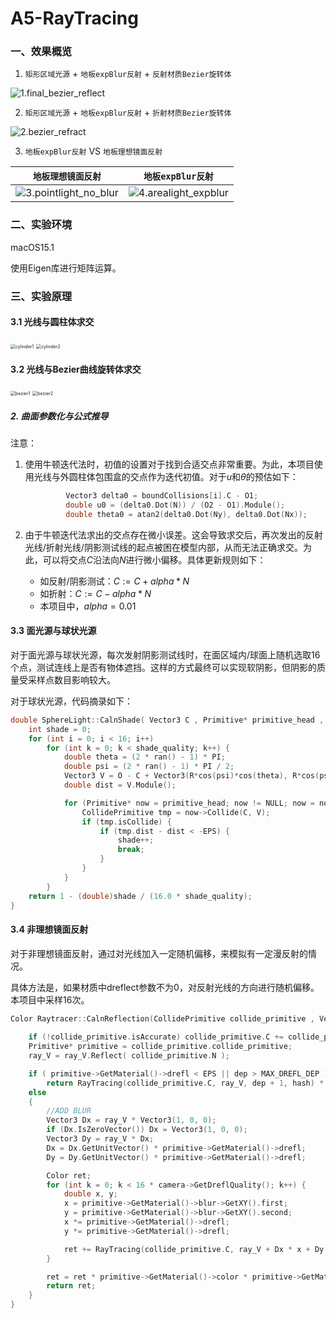# A5-RayTracing

### 一、效果概览

1. `矩形区域光源` + `地板expBlur反射` + `反射材质Bezier旋转体`

![1.final_bezier_reflect](./Output/1.final_bezier_reflect.bmp)

2. `矩形区域光源` + `地板expBlur反射` + `折射材质Bezier旋转体`

![2.bezier_refract](./Output/2.bezier_refract.bmp)

3.  `地板expBlur反射` VS `地板理想镜面反射`

|                     `地板理想镜面反射`                     |                    `地板expBlur反射`                     |
| :--------------------------------------------------------: | :------------------------------------------------------: |
| ![3.pointlight_no_blur](./Output/3.pointlight_no_blur.bmp) | ![4.arealight_expblur](./Output/4.arealight_expblur.bmp) |



### 二、实验环境

macOS15.1

使用Eigen库进行矩阵运算。



### 三、实验原理

#### 3.1 光线与圆柱体求交

<img src="./Output/maths/cylinder1.png" alt="cylinder1" style="zoom:50%;" />

<img src="./Output/maths/cylinder2.png" alt="cylinder2" style="zoom:50%;" />

#### 3.2 光线与Bezier曲线旋转体求交

<img src="./Output/maths/bezier1.png" alt="bezier1" style="zoom:50%;" />

<img src="./Output/maths/bezier2.png" alt="bezier2" style="zoom:50%;" />





##### 2. 曲面参数化与公式推导

注意：

1. 使用牛顿迭代法时，初值的设置对于找到合适交点非常重要。为此，本项目使用光线与外圆柱体包围盒的交点作为迭代初值。对于$u$和$\theta$的预估如下：

   ```c++
   			Vector3 delta0 = boundCollisions[i].C - O1;
   			double u0 = (delta0.Dot(N)) / (O2 - O1).Module();
   			double theta0 = atan2(delta0.Dot(Ny), delta0.Dot(Nx));
   ```

   

2. 由于牛顿迭代法求出的交点存在微小误差。这会导致求交后，再次发出的反射光线/折射光线/阴影测试线的起点被困在模型内部，从而无法正确求交。为此，可以将交点$C$沿法向$N$进行微小偏移。具体更新规则如下：

   - 如反射/阴影测试：$C:=C+alpha * N$
   - 如折射：$C:=C-alpha * N$
   - 本项目中，$alpha = 0.01$

   

#### 3.3 面光源与球状光源

对于面光源与球状光源，每次发射阴影测试线时，在面区域内/球面上随机选取16个点，测试连线上是否有物体遮挡。这样的方式最终可以实现软阴影，但阴影的质量受采样点数目影响较大。

对于球状光源，代码摘录如下：

```C++
double SphereLight::CalnShade( Vector3 C , Primitive* primitive_head , int shade_quality ) {
	int shade = 0;
	for (int i = 0; i < 16; i++) 
		for (int k = 0; k < shade_quality; k++) {
			double theta = (2 * ran() - 1) * PI;
			double psi = (2 * ran() - 1) * PI / 2;
			Vector3 V = O - C + Vector3(R*cos(psi)*cos(theta), R*cos(psi)*sin(theta), R*sin(psi));
			double dist = V.Module();

			for (Primitive* now = primitive_head; now != NULL; now = now->GetNext()) {
				CollidePrimitive tmp = now->Collide(C, V);
				if (tmp.isCollide) {
					if (tmp.dist - dist < -EPS) {
						shade++;
						break;
					}
				}
			}
		}
	return 1 - (double)shade / (16.0 * shade_quality);
}
```



#### 3.4 非理想镜面反射

对于非理想镜面反射，通过对光线加入一定随机偏移，来模拟有一定漫反射的情况。

具体方法是，如果材质中dreflect参数不为0，对反射光线的方向进行随机偏移。本项目中采样16次。

```c++
Color Raytracer::CalnReflection(CollidePrimitive collide_primitive , Vector3 ray_V , int dep , int* hash ) {
	
	if (!collide_primitive.isAccurate) collide_primitive.C += collide_primitive.N * 0.01;
	Primitive* primitive = collide_primitive.collide_primitive;
	ray_V = ray_V.Reflect( collide_primitive.N );

	if ( primitive->GetMaterial()->drefl < EPS || dep > MAX_DREFL_DEP )
		return RayTracing(collide_primitive.C, ray_V, dep + 1, hash) * primitive->GetMaterial()->color * primitive->GetMaterial()->refl;
	else
	{
		//ADD BLUR
		Vector3 Dx = ray_V * Vector3(1, 0, 0);
		if (Dx.IsZeroVector()) Dx = Vector3(1, 0, 0);
		Vector3 Dy = ray_V * Dx;
		Dx = Dx.GetUnitVector() * primitive->GetMaterial()->drefl;
		Dy = Dy.GetUnitVector() * primitive->GetMaterial()->drefl;

		Color ret;
		for (int k = 0; k < 16 * camera->GetDreflQuality(); k++) {
			double x, y;
			x = primitive->GetMaterial()->blur->GetXY().first;
			y = primitive->GetMaterial()->blur->GetXY().second;
			x *= primitive->GetMaterial()->drefl;
			y *= primitive->GetMaterial()->drefl;

			ret += RayTracing(collide_primitive.C, ray_V + Dx * x + Dy * y, dep + MAX_DREFL_DEP, NULL);
		}

		ret = ret * primitive->GetMaterial()->color * primitive->GetMaterial()->refl / (16 * camera->GetDreflQuality());
		return ret;
	}
}
```
